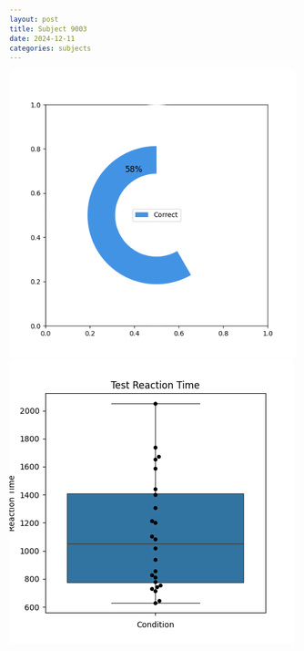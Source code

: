 ```yaml
---
layout: post
title: Subject 9003
date: 2024-12-11
categories: subjects
---
```


![](data/9003/run-2/9003_FN_acc_test.png)
![](data/9003/run-2/9003_FN_rt.png)
